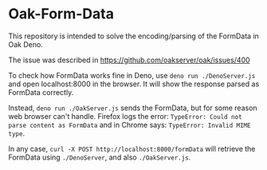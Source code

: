 # Oak-Form-Data
This repository is intended to solve the encoding/parsing of the FormData in Oak Deno.

The issue was described in https://github.com/oakserver/oak/issues/400

To check how FormData works fine in Deno, use `deno run ./DenoServer.js` and open localhost:8000 in the browser. It will show the response parsed as FormData correctly.

Instead, `deno run ./OakServer.js` sends the FormData, but for some reason web browser can't handle. Firefox logs the error: `TypeError: Could not parse content as FormData` and in Chrome says: `TypeError: Invalid MIME type`.

In any case, `curl -X POST http://localhost:8000/formData` will retrieve the FormData using `./DenoServer`, and also `./OakServer.js`.
